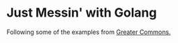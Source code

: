 # Just Messin' with Golang

Following some of the examples from [Greater Commons.](https://greatercommons.com/learn/golang)
